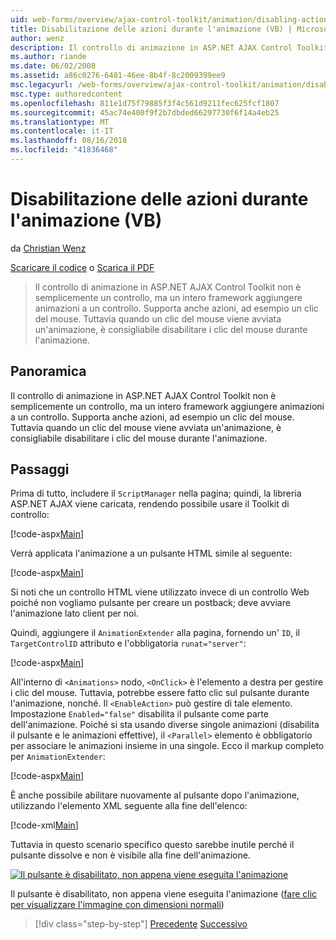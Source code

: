 ```yaml
---
uid: web-forms/overview/ajax-control-toolkit/animation/disabling-actions-during-animation-vb
title: Disabilitazione delle azioni durante l'animazione (VB) | Microsoft Docs
author: wenz
description: Il controllo di animazione in ASP.NET AJAX Control Toolkit non è semplicemente un controllo, ma un intero framework aggiungere animazioni a un controllo. Supporta anche azioni...
ms.author: riande
ms.date: 06/02/2008
ms.assetid: a86c0276-6481-46ee-8b4f-8c2009399ee9
msc.legacyurl: /web-forms/overview/ajax-control-toolkit/animation/disabling-actions-during-animation-vb
msc.type: authoredcontent
ms.openlocfilehash: 811e1d75f79885f3f4c561d9211fec625fcf1807
ms.sourcegitcommit: 45ac74e400f9f2b7dbded66297730f6f14a4eb25
ms.translationtype: MT
ms.contentlocale: it-IT
ms.lasthandoff: 08/16/2018
ms.locfileid: "41836468"
---
```

<a name="disabling-actions-during-animation-vb"></a>Disabilitazione delle azioni durante l'animazione (VB)
====================
da [Christian Wenz](https://github.com/wenz)

[Scaricare il codice](http://download.microsoft.com/download/f/9/a/f9a26acd-8df4-4484-8a18-199e4598f411/Animation7.vb.zip) o [Scarica il PDF](http://download.microsoft.com/download/6/7/1/6718d452-ff89-4d3f-a90e-c74ec2d636a3/animation7VB.pdf)

> Il controllo di animazione in ASP.NET AJAX Control Toolkit non è semplicemente un controllo, ma un intero framework aggiungere animazioni a un controllo. Supporta anche azioni, ad esempio un clic del mouse. Tuttavia quando un clic del mouse viene avviata un'animazione, è consigliabile disabilitare i clic del mouse durante l'animazione.


## <a name="overview"></a>Panoramica

Il controllo di animazione in ASP.NET AJAX Control Toolkit non è semplicemente un controllo, ma un intero framework aggiungere animazioni a un controllo. Supporta anche azioni, ad esempio un clic del mouse. Tuttavia quando un clic del mouse viene avviata un'animazione, è consigliabile disabilitare i clic del mouse durante l'animazione.

## <a name="steps"></a>Passaggi

Prima di tutto, includere il `ScriptManager` nella pagina; quindi, la libreria ASP.NET AJAX viene caricata, rendendo possibile usare il Toolkit di controllo:

[!code-aspx[Main](disabling-actions-during-animation-vb/samples/sample1.aspx)]

Verrà applicata l'animazione a un pulsante HTML simile al seguente:

[!code-aspx[Main](disabling-actions-during-animation-vb/samples/sample2.aspx)]

Si noti che un controllo HTML viene utilizzato invece di un controllo Web poiché non vogliamo pulsante per creare un postback; deve avviare l'animazione lato client per noi.

Quindi, aggiungere il `AnimationExtender` alla pagina, fornendo un' `ID`, il `TargetControlID` attributo e l'obbligatoria `runat="server"`:

[!code-aspx[Main](disabling-actions-during-animation-vb/samples/sample3.aspx)]

All'interno di `<Animations>` nodo, `<OnClick>` è l'elemento a destra per gestire i clic del mouse. Tuttavia, potrebbe essere fatto clic sul pulsante durante l'animazione, nonché. Il `<EnableAction>` può gestire di tale elemento. Impostazione `Enabled="false"` disabilita il pulsante come parte dell'animazione. Poiché si sta usando diverse singole animazioni (disabilita il pulsante e le animazioni effettive), il `<Parallel>` elemento è obbligatorio per associare le animazioni insieme in una singole. Ecco il markup completo per `AnimationExtender`:

[!code-aspx[Main](disabling-actions-during-animation-vb/samples/sample4.aspx)]

È anche possibile abilitare nuovamente al pulsante dopo l'animazione, utilizzando l'elemento XML seguente alla fine dell'elenco:

[!code-xml[Main](disabling-actions-during-animation-vb/samples/sample5.xml)]

Tuttavia in questo scenario specifico questo sarebbe inutile perché il pulsante dissolve e non è visibile alla fine dell'animazione.


[![Il pulsante è disabilitato, non appena viene eseguita l'animazione](disabling-actions-during-animation-vb/_static/image2.png)](disabling-actions-during-animation-vb/_static/image1.png)

Il pulsante è disabilitato, non appena viene eseguita l'animazione ([fare clic per visualizzare l'immagine con dimensioni normali](disabling-actions-during-animation-vb/_static/image3.png))

> [!div class="step-by-step"]
> [Precedente](animating-in-response-to-user-interaction-vb.md)
> [Successivo](triggering-an-animation-in-another-control-vb.md)
